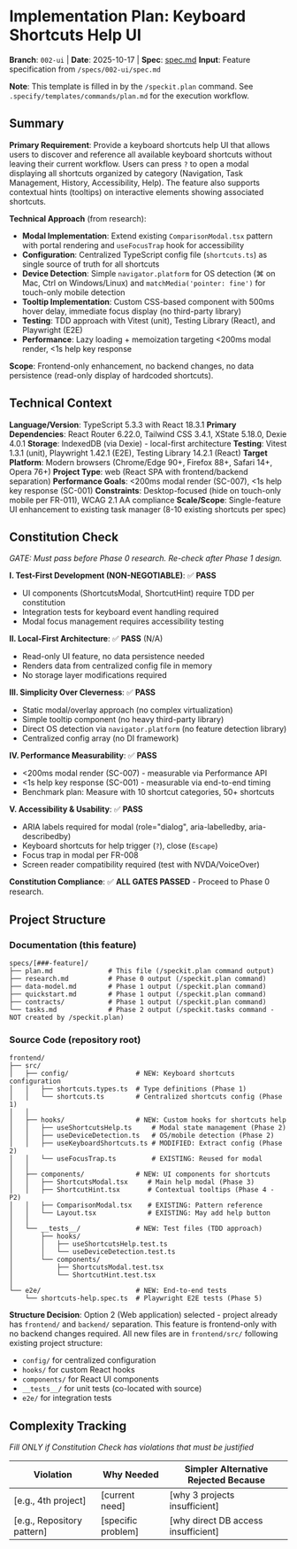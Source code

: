 # Implementation Plan: Keyboard Shortcuts Help UI

**Branch**: `002-ui` | **Date**: 2025-10-17 | **Spec**: [spec.md](./spec.md)
**Input**: Feature specification from `/specs/002-ui/spec.md`

**Note**: This template is filled in by the `/speckit.plan` command. See `.specify/templates/commands/plan.md` for the execution workflow.

## Summary

**Primary Requirement**: Provide a keyboard shortcuts help UI that allows users to discover and reference all available keyboard shortcuts without leaving their current workflow. Users can press `?` to open a modal displaying all shortcuts organized by category (Navigation, Task Management, History, Accessibility, Help). The feature also supports contextual hints (tooltips) on interactive elements showing associated shortcuts.

**Technical Approach** (from research):
- **Modal Implementation**: Extend existing `ComparisonModal.tsx` pattern with portal rendering and `useFocusTrap` hook for accessibility
- **Configuration**: Centralized TypeScript config file (`shortcuts.ts`) as single source of truth for all shortcuts
- **Device Detection**: Simple `navigator.platform` for OS detection (⌘ on Mac, Ctrl on Windows/Linux) and `matchMedia('pointer: fine')` for touch-only mobile detection
- **Tooltip Implementation**: Custom CSS-based component with 500ms hover delay, immediate focus display (no third-party library)
- **Testing**: TDD approach with Vitest (unit), Testing Library (React), and Playwright (E2E)
- **Performance**: Lazy loading + memoization targeting <200ms modal render, <1s help key response

**Scope**: Frontend-only enhancement, no backend changes, no data persistence (read-only display of hardcoded shortcuts).

## Technical Context

**Language/Version**: TypeScript 5.3.3 with React 18.3.1
**Primary Dependencies**: React Router 6.22.0, Tailwind CSS 3.4.1, XState 5.18.0, Dexie 4.0.1
**Storage**: IndexedDB (via Dexie) - local-first architecture
**Testing**: Vitest 1.3.1 (unit), Playwright 1.42.1 (E2E), Testing Library 14.2.1 (React)
**Target Platform**: Modern browsers (Chrome/Edge 90+, Firefox 88+, Safari 14+, Opera 76+)
**Project Type**: web (React SPA with frontend/backend separation)
**Performance Goals**: <200ms modal render (SC-007), <1s help key response (SC-001)
**Constraints**: Desktop-focused (hide on touch-only mobile per FR-011), WCAG 2.1 AA compliance
**Scale/Scope**: Single-feature UI enhancement to existing task manager (8-10 existing shortcuts per spec)

## Constitution Check

*GATE: Must pass before Phase 0 research. Re-check after Phase 1 design.*

**I. Test-First Development (NON-NEGOTIABLE)**: ✅ **PASS**
- UI components (ShortcutsModal, ShortcutHint) require TDD per constitution
- Integration tests for keyboard event handling required
- Modal focus management requires accessibility testing

**II. Local-First Architecture**: ✅ **PASS** (N/A)
- Read-only UI feature, no data persistence needed
- Renders data from centralized config file in memory
- No storage layer modifications required

**III. Simplicity Over Cleverness**: ✅ **PASS**
- Static modal/overlay approach (no complex virtualization)
- Simple tooltip component (no heavy third-party library)
- Direct OS detection via `navigator.platform` (no feature detection library)
- Centralized config array (no DI framework)

**IV. Performance Measurability**: ✅ **PASS**
- <200ms modal render (SC-007) - measurable via Performance API
- <1s help key response (SC-001) - measurable via end-to-end timing
- Benchmark plan: Measure with 10 shortcut categories, 50+ shortcuts

**V. Accessibility & Usability**: ✅ **PASS**
- ARIA labels required for modal (role="dialog", aria-labelledby, aria-describedby)
- Keyboard shortcuts for help trigger (`?`), close (`Escape`)
- Focus trap in modal per FR-008
- Screen reader compatibility required (test with NVDA/VoiceOver)

**Constitution Compliance**: ✅ **ALL GATES PASSED** - Proceed to Phase 0 research.

## Project Structure

### Documentation (this feature)

```
specs/[###-feature]/
├── plan.md              # This file (/speckit.plan command output)
├── research.md          # Phase 0 output (/speckit.plan command)
├── data-model.md        # Phase 1 output (/speckit.plan command)
├── quickstart.md        # Phase 1 output (/speckit.plan command)
├── contracts/           # Phase 1 output (/speckit.plan command)
└── tasks.md             # Phase 2 output (/speckit.tasks command - NOT created by /speckit.plan)
```

### Source Code (repository root)

```
frontend/
├── src/
│   ├── config/                 # NEW: Keyboard shortcuts configuration
│   │   ├── shortcuts.types.ts  # Type definitions (Phase 1)
│   │   └── shortcuts.ts        # Centralized shortcuts config (Phase 1)
│   │
│   ├── hooks/                  # NEW: Custom hooks for shortcuts help
│   │   ├── useShortcutsHelp.ts     # Modal state management (Phase 2)
│   │   ├── useDeviceDetection.ts   # OS/mobile detection (Phase 2)
│   │   ├── useKeyboardShortcuts.ts # MODIFIED: Extract config (Phase 2)
│   │   └── useFocusTrap.ts         # EXISTING: Reused for modal
│   │
│   ├── components/             # NEW: UI components for shortcuts
│   │   ├── ShortcutsModal.tsx     # Main help modal (Phase 3)
│   │   ├── ShortcutHint.tsx       # Contextual tooltips (Phase 4 - P2)
│   │   ├── ComparisonModal.tsx    # EXISTING: Pattern reference
│   │   └── Layout.tsx             # EXISTING: May add help button
│   │
│   └── __tests__/              # NEW: Test files (TDD approach)
│       ├── hooks/
│       │   ├── useShortcutsHelp.test.ts
│       │   └── useDeviceDetection.test.ts
│       └── components/
│           ├── ShortcutsModal.test.tsx
│           └── ShortcutHint.test.tsx
│
└── e2e/                        # NEW: End-to-end tests
    └── shortcuts-help.spec.ts  # Playwright E2E tests (Phase 5)
```

**Structure Decision**: Option 2 (Web application) selected - project already has `frontend/` and `backend/` separation. This feature is frontend-only with no backend changes required. All new files are in `frontend/src/` following existing project structure:
- `config/` for centralized configuration
- `hooks/` for custom React hooks
- `components/` for React UI components
- `__tests__/` for unit tests (co-located with source)
- `e2e/` for integration tests

## Complexity Tracking

*Fill ONLY if Constitution Check has violations that must be justified*

| Violation | Why Needed | Simpler Alternative Rejected Because |
|-----------|------------|-------------------------------------|
| [e.g., 4th project] | [current need] | [why 3 projects insufficient] |
| [e.g., Repository pattern] | [specific problem] | [why direct DB access insufficient] |
